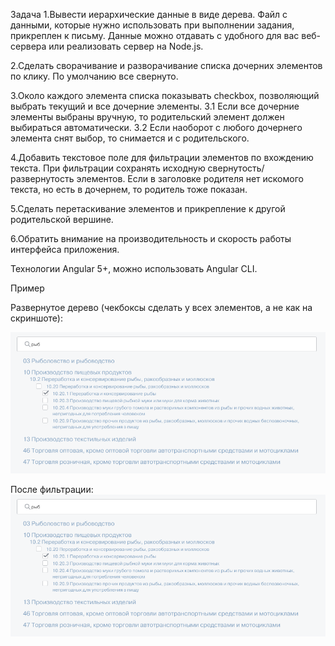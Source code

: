 Задача
1.Вывести иерархические данные в виде дерева. Файл с данными, которые нужно использовать при выполнении задания, прикреплен к письму. Данные можно отдавать c удобного для вас веб-сервера или реализовать сервер на Node.js.

2.Сделать сворачивание и разворачивание списка дочерних элементов по клику. По умолчанию все свернуто.

3.Около каждого элемента списка показывать checkbox, позволяющий выбрать текущий и все дочерние элементы.
3.1 Если все дочерние элементы выбраны вручную, то родительский элемент должен выбираться автоматически.
3.2 Если наоборот с любого дочернего элемента снят выбор, то снимается и с родительского.

4.Добавить текстовое поле для фильтрации элементов по вхождению текста. При фильтрации сохранять исходную свернутость/развернутость элементов. Если в заголовке родителя нет искомого текста, но есть в дочернем, то родитель тоже показан.

5.Сделать перетаскивание элементов и прикрепление к другой родительской вершине.

6.Обратить внимание на производительность и скорость работы интерфейса приложения.


Технологии
Angular 5+, можно использовать Angular CLI.


Пример

Развернутое дерево (чекбоксы сделать у всех элементов, а не как на скриншоте):

![screenshot of sample](2.png)

После фильтрации:
![screenshot of sample](2.png)

